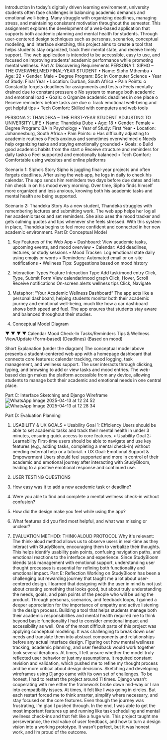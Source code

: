 Introduction
In today’s digitally driven learning environment, university students often face challenges in balancing academic demands and emotional well-being. Many struggle with organizing deadlines, managing stress, and maintaining consistent motivation throughout the semester. This assignment explores the development of a web-based application that supports both academic planning and mental health for students. Through user-centered design techniques such as personas, scenarios, conceptual modeling, and interface sketching, this project aims to create a tool that helps students stay organized, track their mental state, and receive timely support. The web application is intended to be accessible, easy to use, and focused on improving students' academic performance while promoting mental wellness.
Part A: Discovering Requirements 
PERSONA 1: SIPHO – THE OVERWHELMED FINAL-YEAR STUDENT
•	Name: Sipho Mthembu
•	Age: 22
•	Gender: Male
•	Degree Program: BSc in Computer Science
•	Year of Study: Final Year
•	Location: Durban, South Africa
•	Pain Points:
o	Constantly forgets deadlines for assignments and tests
o	Feels mentally drained due to constant pressure
o	No system to manage both academic and emotional load
•	Goals:
o	Organize academic deadlines in one place
o	Receive reminders before tasks are due
o	Track emotional well-being and get helpful tips
•	Tech Comfort: Skilled with computers and web tools

PERSONA 2: THANDEKA – THE FIRST-YEAR STUDENT ADJUSTING TO UNIVERSITY LIFE
•	Name: Thandeka Dube
•	Age: 18
•	Gender: Female
•	Degree Program: BA in Psychology
•	Year of Study: First Year
•	Location: Johannesburg, South Africa
•	Pain Points:
o	Has difficulty adjusting to academic routines
o	Feels anxious and sometimes overwhelmed
o	Needs help organizing tasks and staying emotionally grounded
•	Goals:
o	Build good academic habits from the start
o	Receive structure and reminders for daily tasks
o	Feel supported and emotionally balanced
•	Tech Comfort: Comfortable using websites and online platforms

Scenario 1: Sipho’s Story
Sipho is juggling final-year projects and often forgets deadlines. After using the web app, he logs in daily to check his calendar. The app sends him reminders two days before due dates and lets him check in on his mood every morning. Over time, Sipho finds himself more organized and less anxious, knowing both his academic tasks and mental health are being supported.

Scenario 2: Thandeka Story
As a new student, Thandeka struggles with remembering lectures and submitting work. The web app helps her log all her academic tasks and set reminders. She also uses the mood tracker and gets calming quotes and tips whenever she feels stressed. With this system in place, Thandeka begins to feel more confident and connected in her new academic environment.
Part B: Conceptual Model 
1. Key Features of the Web App
•	Dashboard: View academic tasks, upcoming events, and mood overview
•	Calendar: Add deadlines, lectures, or study sessions
•	Mood Tracker: Log emotional state daily using emojis or words
•	Reminders: Automated email or on-site notifications
•	Wellness Tips: Suggestions based on mood history

2. Interaction Types
Feature	Interaction Type
Add task/mood entry	Click, Type, Submit Form
View calendar/mood graph	Click, Hover, Scroll
Receive notifications	On-screen alerts
wellness tips	Click, Navigate

3. Metaphor: “Your Academic Wellness Dashboard”
The app acts like a personal dashboard, helping students monitor both their academic journey and emotional well-being, much like how a car dashboard shows both speed and fuel. The app ensures that students stay aware and balanced throughout their studies.

4. Conceptual Model Diagram
           

                        
                                        
 ▼                             ▼                     ▼                        ▼
Calendar          Mood Check-In      Tasks/Reminders       Tips & Wellness
View/Update    (Form-based)             (Deadlines)            (Based on mood)

Short Explanation (under the diagram)
The conceptual model above presents a student-centered web app with a homepage dashboard that connects core features: calendar tracking, mood logging, task management, and wellness support. The user interacts through clicking, typing, and browsing to add or view tasks and mood entries. The web-based design makes the platform accessible from any device, allowing students to manage both their academic and emotional needs in one central place.

Part C: Interface Sketching and Django Wireframe![WhatsApp Image 2025-04-13 at 12 24 52](https://github.com/user-attachments/assets/d7be31d9-d21a-45f7-a197-77bbea9cb20b)
![WhatsApp Image 2025-04-13 at 12 28 34](https://github.com/user-attachments/assets/be441c79-ec67-4776-87b9-29be75108f90)

    
Part D: Evaluation Planning
1. USABILITY & UX GOALS
•	Usability Goal 1: Efficiency
Users should be able to set academic tasks and track their mental health in under 3 minutes, ensuring quick access to core features.
•	Usability Goal 2: Learnability
First-time users should be able to navigate and use key features (e.g., adding tasks, completing a mental check-in) without needing external help or a tutorial.
•	UX Goal: Emotional Support & Empowerment
Users should feel supported and more in control of their academic and emotional journey after interacting with StudyBloom, leading to a positive emotional response and continued use.

2. USER TESTING QUESTIONS
1.	How easy was it to add a new academic task or deadline?
2.	Were you able to find and complete a mental wellness check-in without confusion?
3.	How did the design make you feel while using the app?
4.	What features did you find most helpful, and what was missing or unclear?

3. EVALUATION METHOD: THINK-ALOUD PROTOCOL
Why it's relevant:
The think-aloud method allows us to observe users in real-time as they interact with StudyBloom, encouraging them to verbalize their thoughts. This helps identify usability pain points, confusing navigation paths, and emotional reactions to the interface and experience. Since StudyBloom blends task management with emotional support, understanding user thought processes is essential for refining both functionality and emotional impact.
Part E: Reflection
Working on StudyBloom has been a challenging but rewarding journey that taught me a lot about user-centered design. I learned that designing with the user in mind is not just about creating something that looks good, but about truly understanding the needs, goals, and pain points of the people who will be using the product. Through personas, scenarios, and feedback loops, I gained a deeper appreciation for the importance of empathy and active listening in the design process. Building a tool that helps students manage both their academic responsibilities and mental health required me to think beyond basic functionality I had to consider emotional impact and accessibility as well.
One of the most difficult parts of this project was applying conceptual modeling. It was challenging to break down user needs and translate them into abstract components and relationships before any actual interface design. Figuring out how mental wellness tracking, academic planning, and user feedback would work together took several iterations. At times, I felt unsure whether the model truly reflected user behavior or just my assumptions. It required constant revision and validation, which pushed me to refine my thought process and be more critical about design decisions.
Sketching and developing wireframes using Django came with its own set of challenges. To be honest, I had to restart the project around 11 times. Django wasn’t cooperating with me either the framework broke down mid-way or I ran into compatibility issues. At times, it felt like I was going in circles. But each restart forced me to think smarter, simplify where necessary, and stay focused on the core features. Even though the journey was frustrating, I’m glad I pushed through. In the end, I was able to get the most important features up and running like task scheduling and mental wellness check-ins  and that felt like a huge win.
This project taught me perseverance, the real value of user feedback, and how to turn a design vision into a working prototype. It wasn’t perfect, but it was honest work, and I’m proud of the outcome.
